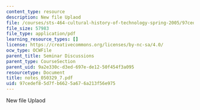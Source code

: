 ```yaml
---
content_type: resource
description: New file Uplaod
file: /courses/sts-464-cultural-history-of-technology-spring-2005/97cedef85d7fb6625a676a213f56e975_notes_050329_7.pdf
file_size: 57983
file_type: application/pdf
learning_resource_types: []
license: https://creativecommons.org/licenses/by-nc-sa/4.0/
ocw_type: OCWFile
parent_title: Seminar Discussions
parent_type: CourseSection
parent_uid: 9a2e330c-d3ed-697e-de12-50f454f3a095
resourcetype: Document
title: notes_050329_7.pdf
uid: 97cedef8-5d7f-b662-5a67-6a213f56e975
---
```

New file Uplaod